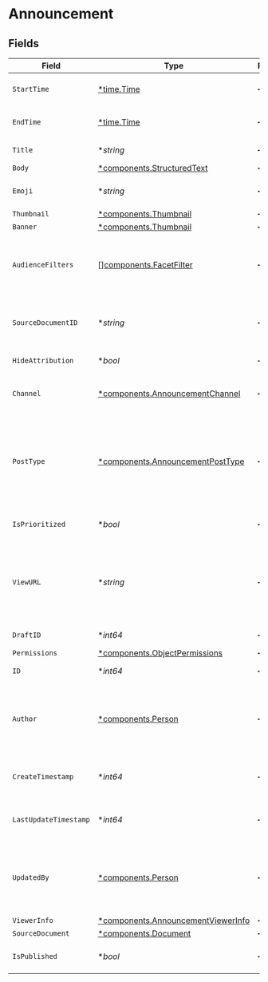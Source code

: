 # Announcement


## Fields

| Field                                                                                                                                                                                                 | Type                                                                                                                                                                                                  | Required                                                                                                                                                                                              | Description                                                                                                                                                                                           | Example                                                                                                                                                                                               |
| ----------------------------------------------------------------------------------------------------------------------------------------------------------------------------------------------------- | ----------------------------------------------------------------------------------------------------------------------------------------------------------------------------------------------------- | ----------------------------------------------------------------------------------------------------------------------------------------------------------------------------------------------------- | ----------------------------------------------------------------------------------------------------------------------------------------------------------------------------------------------------- | ----------------------------------------------------------------------------------------------------------------------------------------------------------------------------------------------------- |
| `StartTime`                                                                                                                                                                                           | [*time.Time](https://pkg.go.dev/time#Time)                                                                                                                                                            | :heavy_minus_sign:                                                                                                                                                                                    | The date and time at which the announcement becomes active.                                                                                                                                           |                                                                                                                                                                                                       |
| `EndTime`                                                                                                                                                                                             | [*time.Time](https://pkg.go.dev/time#Time)                                                                                                                                                            | :heavy_minus_sign:                                                                                                                                                                                    | The date and time at which the announcement expires.                                                                                                                                                  |                                                                                                                                                                                                       |
| `Title`                                                                                                                                                                                               | **string*                                                                                                                                                                                             | :heavy_minus_sign:                                                                                                                                                                                    | The headline of the announcement.                                                                                                                                                                     |                                                                                                                                                                                                       |
| `Body`                                                                                                                                                                                                | [*components.StructuredText](../../models/components/structuredtext.md)                                                                                                                               | :heavy_minus_sign:                                                                                                                                                                                    | N/A                                                                                                                                                                                                   |                                                                                                                                                                                                       |
| `Emoji`                                                                                                                                                                                               | **string*                                                                                                                                                                                             | :heavy_minus_sign:                                                                                                                                                                                    | An emoji used to indicate the nature of the announcement.                                                                                                                                             |                                                                                                                                                                                                       |
| `Thumbnail`                                                                                                                                                                                           | [*components.Thumbnail](../../models/components/thumbnail.md)                                                                                                                                         | :heavy_minus_sign:                                                                                                                                                                                    | N/A                                                                                                                                                                                                   |                                                                                                                                                                                                       |
| `Banner`                                                                                                                                                                                              | [*components.Thumbnail](../../models/components/thumbnail.md)                                                                                                                                         | :heavy_minus_sign:                                                                                                                                                                                    | N/A                                                                                                                                                                                                   |                                                                                                                                                                                                       |
| `AudienceFilters`                                                                                                                                                                                     | [][components.FacetFilter](../../models/components/facetfilter.md)                                                                                                                                    | :heavy_minus_sign:                                                                                                                                                                                    | Filters which restrict who should see the announcement. Values are taken from the corresponding filters in people search.                                                                             |                                                                                                                                                                                                       |
| `SourceDocumentID`                                                                                                                                                                                    | **string*                                                                                                                                                                                             | :heavy_minus_sign:                                                                                                                                                                                    | The Glean Document ID of the source document this Announcement was created from (e.g. Slack thread).                                                                                                  |                                                                                                                                                                                                       |
| `HideAttribution`                                                                                                                                                                                     | **bool*                                                                                                                                                                                               | :heavy_minus_sign:                                                                                                                                                                                    | Whether or not to hide an author attribution.                                                                                                                                                         |                                                                                                                                                                                                       |
| `Channel`                                                                                                                                                                                             | [*components.AnnouncementChannel](../../models/components/announcementchannel.md)                                                                                                                     | :heavy_minus_sign:                                                                                                                                                                                    | This determines whether this is a Social Feed post or a regular announcement.                                                                                                                         |                                                                                                                                                                                                       |
| `PostType`                                                                                                                                                                                            | [*components.AnnouncementPostType](../../models/components/announcementposttype.md)                                                                                                                   | :heavy_minus_sign:                                                                                                                                                                                    | This determines whether this is an external-link post or a regular announcement post. TEXT - Regular announcement that can contain rich text. LINK - Announcement that is linked to an external site. |                                                                                                                                                                                                       |
| `IsPrioritized`                                                                                                                                                                                       | **bool*                                                                                                                                                                                               | :heavy_minus_sign:                                                                                                                                                                                    | Used by the Social Feed to pin posts to the front of the feed.                                                                                                                                        |                                                                                                                                                                                                       |
| `ViewURL`                                                                                                                                                                                             | **string*                                                                                                                                                                                             | :heavy_minus_sign:                                                                                                                                                                                    | URL for viewing the announcement. It will be set to document URL for announcements from other datasources e.g. simpplr. Can only be written when channel="SOCIAL_FEED".                               |                                                                                                                                                                                                       |
| `DraftID`                                                                                                                                                                                             | **int64*                                                                                                                                                                                              | :heavy_minus_sign:                                                                                                                                                                                    | The opaque id of the associated draft.                                                                                                                                                                |                                                                                                                                                                                                       |
| `Permissions`                                                                                                                                                                                         | [*components.ObjectPermissions](../../models/components/objectpermissions.md)                                                                                                                         | :heavy_minus_sign:                                                                                                                                                                                    | N/A                                                                                                                                                                                                   |                                                                                                                                                                                                       |
| `ID`                                                                                                                                                                                                  | **int64*                                                                                                                                                                                              | :heavy_minus_sign:                                                                                                                                                                                    | The opaque id of the announcement.                                                                                                                                                                    |                                                                                                                                                                                                       |
| `Author`                                                                                                                                                                                              | [*components.Person](../../models/components/person.md)                                                                                                                                               | :heavy_minus_sign:                                                                                                                                                                                    | N/A                                                                                                                                                                                                   | {<br/>"name": "George Clooney",<br/>"obfuscatedId": "abc123"<br/>}                                                                                                                                    |
| `CreateTimestamp`                                                                                                                                                                                     | **int64*                                                                                                                                                                                              | :heavy_minus_sign:                                                                                                                                                                                    | Server Unix timestamp of the creation time (in seconds since epoch UTC).                                                                                                                              |                                                                                                                                                                                                       |
| `LastUpdateTimestamp`                                                                                                                                                                                 | **int64*                                                                                                                                                                                              | :heavy_minus_sign:                                                                                                                                                                                    | Server Unix timestamp of the last update time (in seconds since epoch UTC).                                                                                                                           |                                                                                                                                                                                                       |
| `UpdatedBy`                                                                                                                                                                                           | [*components.Person](../../models/components/person.md)                                                                                                                                               | :heavy_minus_sign:                                                                                                                                                                                    | N/A                                                                                                                                                                                                   | {<br/>"name": "George Clooney",<br/>"obfuscatedId": "abc123"<br/>}                                                                                                                                    |
| `ViewerInfo`                                                                                                                                                                                          | [*components.AnnouncementViewerInfo](../../models/components/announcementviewerinfo.md)                                                                                                               | :heavy_minus_sign:                                                                                                                                                                                    | N/A                                                                                                                                                                                                   |                                                                                                                                                                                                       |
| `SourceDocument`                                                                                                                                                                                      | [*components.Document](../../models/components/document.md)                                                                                                                                           | :heavy_minus_sign:                                                                                                                                                                                    | N/A                                                                                                                                                                                                   |                                                                                                                                                                                                       |
| `IsPublished`                                                                                                                                                                                         | **bool*                                                                                                                                                                                               | :heavy_minus_sign:                                                                                                                                                                                    | Whether or not the announcement is published.                                                                                                                                                         |                                                                                                                                                                                                       |